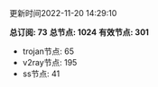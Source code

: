 更新时间2022-11-20 14:29:10

**总订阅: 73**
**总节点: 1024**
**有效节点: 301**
- trojan节点: 65
- v2ray节点: 195
- ss节点: 41
